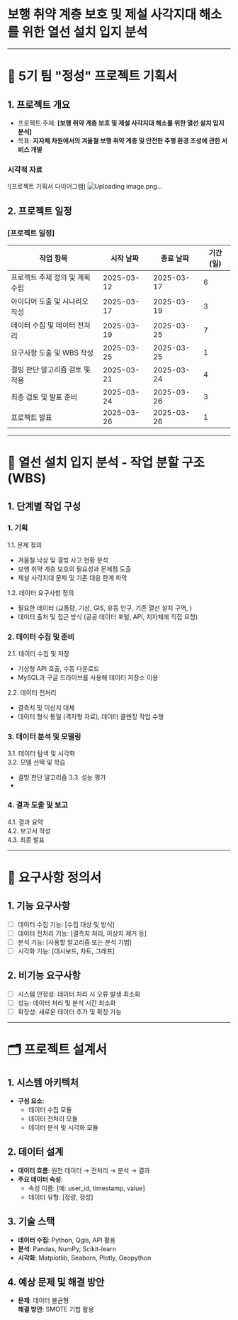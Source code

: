 # 보행 취약 계층 보호 및 제설 사각지대 해소를 위한 열선 설치 입지 분석

-------------------

# 📑 5기 팀 "정성" 프로젝트 기획서

## 1. 프로젝트 개요
- 프로젝트 주제: **[보행 취약 계층 보호 및 제설 사각지대 해소를 위한 열선 설치 입지 분석]**
- 목표: **지자체 차원에서의 겨울철 보행 취약 계층 및 안전한 주행 환경 조성에 관한 서비스 개발**
  
### 시각적 자료
![프로젝트 기획서 다이어그램] ![Uploading image.png…](https://github.com/user-attachments/assets/daf565e0-9eb9-4927-a2f2-66ef6e89f7d3)



## 2. 프로젝트 일정
### [프로젝트 일정]
| 작업 항목                  | 시작 날짜   | 종료 날짜   | 기간(일) |
|---------------------------|------------|------------|---------|
| 프로젝트 주제 정의 및 계획 수립  | 2025-03-12 | 2025-03-17 | 6       |
| 아이디어 도출 및 시나리오 작성   | 2025-03-17 | 2025-03-19 | 3       |
| 데이터 수집 및 데이터 전처리 | 2025-03-19 | 2025-03-25 | 7       |
| 요구사항 도출 및 WBS 작성   | 2025-03-25 | 2025-03-25 | 1       |
| 결빙 판단 알고리즘 검토 및 적용    | 2025-03-21 | 2025-03-24 | 4       |
| 최종 검토 및 발표 준비     | 2025-03-24 | 2025-03-26 | 3       |
| 프로젝트 발표              | 2025-03-26 | 2025-03-26 | 1       |
 
  --------------------------

# 🚧 열선 설치 입지 분석 - 작업 분할 구조 (WBS)

## 1. 단계별 작업 구성
### 1. 기획
1.1. 문제 정의
- 겨울철 낙상 및 결빙 사고 현황 분석
- 보행 취약 계층 보호의 필요성과 문제점 도출
- 제설 사각지대 문제 및 기존 대응 한계 파악
  
1.2. 데이터 요구사항 정의
- 필요한 데이터 (교통량, 기상, GIS, 유동 인구, 기존 열선 설치 구역, )
- 데이터 출처 및 접근 방식 (공공 데이터 포털, API, 지자체에 직접 요청)

### 2. 데이터 수집 및 준비 
2.1. 데이터 수집 및 저장
- 기상청 API 호출, 수동 다운로드
- MySQL과 구글 드라이브를 사용해 데이터 저장소 이용
  
2.2. 데이터 전처리
 - 결측치 및 이상치 대체
- 데이터 형식 통일 (격자형 자료), 데이터 클렌징 작업 수행

### 3. 데이터 분석 및 모델링
3.1. 데이터 탐색 및 시각화  
3.2. 모델 선택 및 학습
- 결빙 판단 알고리즘 
3.3. 성능 평가
-  

### 4. 결과 도출 및 보고
4.1. 결과 요약  
4.2. 보고서 작성  
4.3. 최종 발표

  ------------------------------

# 📝 요구사항 정의서

## 1. 기능 요구사항
- [ ] 데이터 수집 기능: [수집 대상 및 방식]
- [ ] 데이터 전처리 기능: [결측치 처리, 이상치 제거 등]
- [ ] 분석 기능: [사용할 알고리즘 또는 분석 기법]
- [ ] 시각화 기능: [대시보드, 차트, 그래프]

## 2. 비기능 요구사항
- [ ] 시스템 안정성: 데이터 처리 시 오류 발생 최소화
- [ ] 성능: 데이터 처리 및 분석 시간 최소화
- [ ] 확장성: 새로운 데이터 추가 및 확장 가능

----------------------------

# 🗂️ 프로젝트 설계서

## 1. 시스템 아키텍처
- **구성 요소**:
  - 데이터 수집 모듈
  - 데이터 전처리 모듈
  - 데이터 분석 및 시각화 모듈

## 2. 데이터 설계
- **데이터 흐름**: 원천 데이터 → 전처리 → 분석 → 결과
- **주요 데이터 속성**:
  - 속성 이름: [예: user_id, timestamp, value]
  - 데이터 유형: [정량, 정성]

## 3. 기술 스택
- **데이터 수집**: Python, Qgis, API 활용
- **분석**: Pandas, NumPy, Scikit-learn
- **시각화**: Matplotlib, Seaborn, Plotly, Geopython

## 4. 예상 문제 및 해결 방안
- **문제**: 데이터 불균형  
  **해결 방안**: SMOTE 기법 활용
